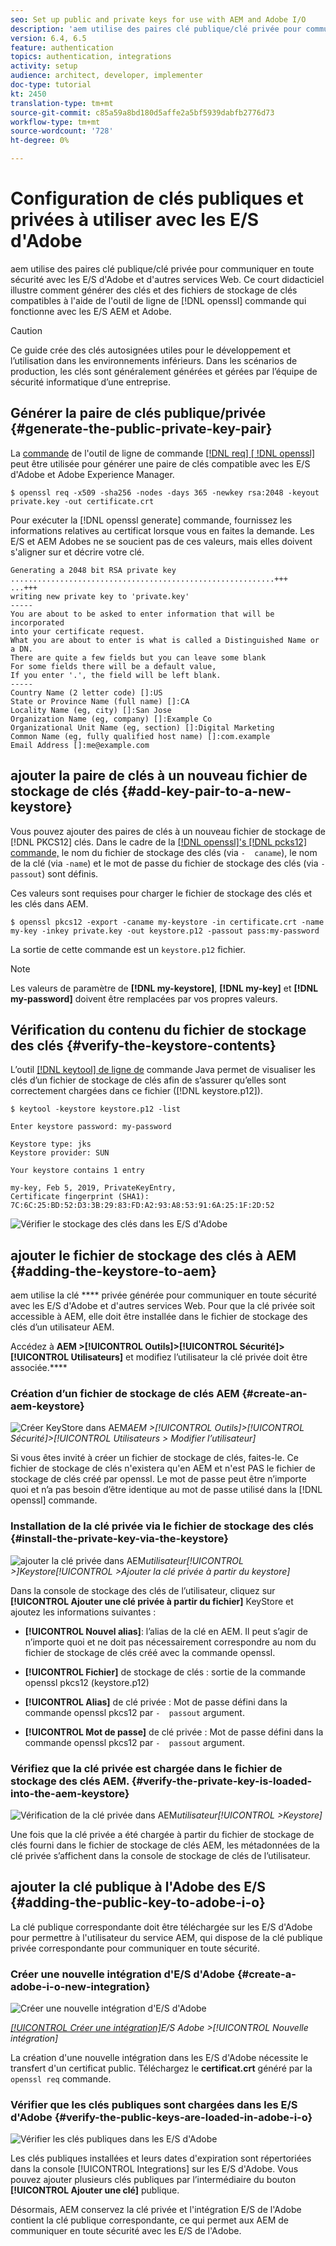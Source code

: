 ```yaml
---
seo: Set up public and private keys for use with AEM and Adobe I/O
description: 'aem utilise des paires clé publique/clé privée pour communiquer en toute sécurité avec les E/S d''Adobe et d''autres services Web. Ce court didacticiel illustre comment générer des clés et des fichiers de stockage de clés compatibles à l''aide de l''outil de ligne de commande openssl qui fonctionne avec les E/S AEM et Adobe. '
version: 6.4, 6.5
feature: authentication
topics: authentication, integrations
activity: setup
audience: architect, developer, implementer
doc-type: tutorial
kt: 2450
translation-type: tm+mt
source-git-commit: c85a59a8bd180d5affe2a5bf5939dabfb2776d73
workflow-type: tm+mt
source-wordcount: '728'
ht-degree: 0%

---
```



# Configuration de clés publiques et privées à utiliser avec les E/S d&#39;Adobe

aem utilise des paires clé publique/clé privée pour communiquer en toute sécurité avec les E/S d&#39;Adobe et d&#39;autres services Web. Ce court didacticiel illustre comment générer des clés et des fichiers de stockage de clés compatibles à l&#39;aide de l&#39;outil de ligne de [!DNL openssl] commande qui fonctionne avec les E/S AEM et Adobe.

>[!CAUTION]
>
>Ce guide crée des clés autosignées utiles pour le développement et l’utilisation dans les environnements inférieurs. Dans les scénarios de production, les clés sont généralement générées et gérées par l’équipe de sécurité informatique d’une entreprise.

## Générer la paire de clés publique/privée {#generate-the-public-private-key-pair}

La [commande](https://www.openssl.org/docs/man1.0.2/man1/openssl.html) de l&#39;outil de ligne de commande [[!DNL req] [ !DNL openssl]](https://www.openssl.org/docs/man1.0.2/man1/req.html) peut être utilisée pour générer une paire de clés compatible avec les E/S d&#39;Adobe et Adobe Experience Manager.

```shell
$ openssl req -x509 -sha256 -nodes -days 365 -newkey rsa:2048 -keyout private.key -out certificate.crt
```

Pour exécuter la [!DNL openssl generate] commande, fournissez les informations relatives au certificat lorsque vous en faites la demande. Les E/S et AEM Adobes ne se soucient pas de ces valeurs, mais elles doivent s&#39;aligner sur et décrire votre clé.

```
Generating a 2048 bit RSA private key
...........................................................+++
...+++
writing new private key to 'private.key'
-----
You are about to be asked to enter information that will be incorporated
into your certificate request.
What you are about to enter is what is called a Distinguished Name or a DN.
There are quite a few fields but you can leave some blank
For some fields there will be a default value,
If you enter '.', the field will be left blank.
-----
Country Name (2 letter code) []:US
State or Province Name (full name) []:CA
Locality Name (eg, city) []:San Jose
Organization Name (eg, company) []:Example Co
Organizational Unit Name (eg, section) []:Digital Marketing
Common Name (eg, fully qualified host name) []:com.example
Email Address []:me@example.com
```

## ajouter la paire de clés à un nouveau fichier de stockage de clés {#add-key-pair-to-a-new-keystore}

Vous pouvez ajouter des paires de clés à un nouveau fichier de stockage de [!DNL PKCS12] clés. Dans le cadre de la [[!DNL openssl]'s [!DNL pcks12] commande,](https://www.openssl.org/docs/man1.0.2/man1/pkcs12.html) le nom du fichier de stockage des clés (via `-  caname`), le nom de la clé (via `-name`) et le mot de passe du fichier de stockage des clés (via `-  passout`) sont définis.

Ces valeurs sont requises pour charger le fichier de stockage des clés et les clés dans AEM.

```shell
$ openssl pkcs12 -export -caname my-keystore -in certificate.crt -name my-key -inkey private.key -out keystore.p12 -passout pass:my-password
```

La sortie de cette commande est un `keystore.p12` fichier.

>[!NOTE]
>
>Les valeurs de paramètre de **[!DNL my-keystore]**, **[!DNL my-key]** et **[!DNL my-password]** doivent être remplacées par vos propres valeurs.

## Vérification du contenu du fichier de stockage des clés {#verify-the-keystore-contents}

L’outil [[!DNL keytool] de ligne de](https://docs.oracle.com/middleware/1213/wls/SECMG/keytool-summary-appx.htm#SECMG818) commande Java permet de visualiser les clés d’un fichier de stockage de clés afin de s’assurer qu’elles sont correctement chargées dans ce fichier ([!DNL keystore.p12]).

```shell
$ keytool -keystore keystore.p12 -list

Enter keystore password: my-password

Keystore type: jks
Keystore provider: SUN

Your keystore contains 1 entry

my-key, Feb 5, 2019, PrivateKeyEntry,
Certificate fingerprint (SHA1): 7C:6C:25:BD:52:D3:3B:29:83:FD:A2:93:A8:53:91:6A:25:1F:2D:52
```

![Vérifier le stockage des clés dans les E/S d&#39;Adobe](assets/set-up-public-private-keys-for-use-with-aem-and-adobe-io/adobe-io--public-keys.png)

## ajouter le fichier de stockage des clés à AEM {#adding-the-keystore-to-aem}

aem utilise la clé **** privée générée pour communiquer en toute sécurité avec les E/S d&#39;Adobe et d&#39;autres services Web. Pour que la clé privée soit accessible à AEM, elle doit être installée dans le fichier de stockage des clés d’un utilisateur AEM.

Accédez à **AEM >[!UICONTROL Outils]>[!UICONTROL Sécurité]>[!UICONTROL Utilisateurs]** et modifiez l’utilisateur la clé privée doit être associée.****

### Création d’un fichier de stockage de clés AEM {#create-an-aem-keystore}

![Créer KeyStore dans AEM](assets/set-up-public-private-keys-for-use-with-aem-and-adobe-io/aem--create-keystore.png)*AEM >[!UICONTROL Outils]>[!UICONTROL Sécurité]>[!UICONTROL Utilisateurs > Modifier l’utilisateur]*

Si vous êtes invité à créer un fichier de stockage de clés, faites-le. Ce fichier de stockage de clés n&#39;existera qu&#39;en AEM et n&#39;est PAS le fichier de stockage de clés créé par openssl. Le mot de passe peut être n’importe quoi et n’a pas besoin d’être identique au mot de passe utilisé dans la [!DNL openssl] commande.

### Installation de la clé privée via le fichier de stockage des clés {#install-the-private-key-via-the-keystore}

![ajouter la clé privée dans AEM](assets/set-up-public-private-keys-for-use-with-aem-and-adobe-io/aem--add-private-key.png)*utilisateur[!UICONTROL >]Keystore[!UICONTROL >Ajouter la clé privée à partir du keystore]*

Dans la console de stockage des clés de l’utilisateur, cliquez sur **[!UICONTROL Ajouter une clé privée à partir du fichier]** KeyStore et ajoutez les informations suivantes :

* **[!UICONTROL Nouvel alias]**: l’alias de la clé en AEM. Il peut s’agir de n’importe quoi et ne doit pas nécessairement correspondre au nom du fichier de stockage de clés créé avec la commande openssl.
* **[!UICONTROL Fichier]** de stockage de clés : sortie de la commande openssl pkcs12 (keystore.p12)
* **[!UICONTROL Alias]** de clé privée : Mot de passe défini dans la commande openssl pkcs12 par `-  passout` argument.

* **[!UICONTROL Mot de passe]** de clé privée : Mot de passe défini dans la commande openssl pkcs12 par `-  passout` argument.

### Vérifiez que la clé privée est chargée dans le fichier de stockage des clés AEM. {#verify-the-private-key-is-loaded-into-the-aem-keystore}

![Vérification de la clé privée dans AEM](assets/set-up-public-private-keys-for-use-with-aem-and-adobe-io/aem--keystore.png)*utilisateur[!UICONTROL >Keystore]*

Une fois que la clé privée a été chargée à partir du fichier de stockage de clés fourni dans le fichier de stockage de clés AEM, les métadonnées de la clé privée s’affichent dans la console de stockage de clés de l’utilisateur.

## ajouter la clé publique à l&#39;Adobe des E/S {#adding-the-public-key-to-adobe-i-o}

La clé publique correspondante doit être téléchargée sur les E/S d&#39;Adobe pour permettre à l&#39;utilisateur du service AEM, qui dispose de la clé publique privée correspondante pour communiquer en toute sécurité.

### Créer une nouvelle intégration d&#39;E/S d&#39;Adobe {#create-a-adobe-i-o-new-integration}

![Créer une nouvelle intégration d&#39;E/S d&#39;Adobe](assets/set-up-public-private-keys-for-use-with-aem-and-adobe-io/adobe-io--create-new-integration.png)

*[[!UICONTROL Créer une intégration]](https://console.adobe.io/)E/S Adobe >[!UICONTROL Nouvelle intégration]*

La création d&#39;une nouvelle intégration dans les E/S d&#39;Adobe nécessite le transfert d&#39;un certificat public. Téléchargez le **certificat.crt** généré par la `openssl req` commande.

### Vérifier que les clés publiques sont chargées dans les E/S d&#39;Adobe {#verify-the-public-keys-are-loaded-in-adobe-i-o}

![Vérifier les clés publiques dans les E/S d&#39;Adobe](assets/set-up-public-private-keys-for-use-with-aem-and-adobe-io/adobe-io--public-keys.png)

Les clés publiques installées et leurs dates d&#39;expiration sont répertoriées dans la console [!UICONTROL Integrations] sur les E/S d&#39;Adobe. Vous pouvez ajouter plusieurs clés publiques par l’intermédiaire du bouton **[!UICONTROL Ajouter une clé]** publique.

Désormais, AEM conservez la clé privée et l&#39;intégration E/S de l&#39;Adobe contient la clé publique correspondante, ce qui permet aux AEM de communiquer en toute sécurité avec les E/S de l&#39;Adobe.
